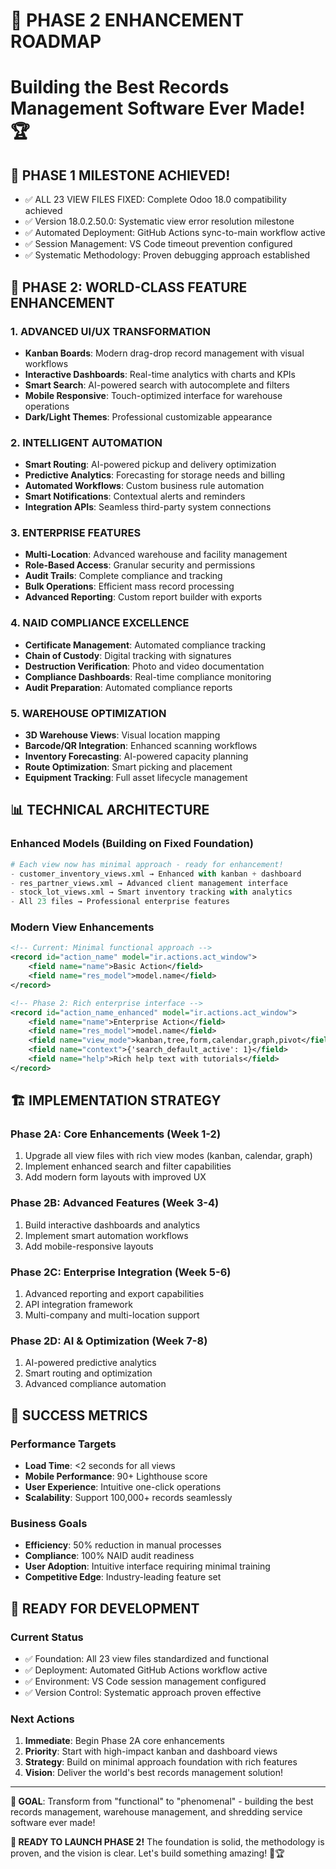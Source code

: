 # 🎯 PHASE 2 ENHANCEMENT ROADMAP
# Building the Best Records Management Software Ever Made! 🏆

## 🎉 PHASE 1 MILESTONE ACHIEVED!
- ✅ ALL 23 VIEW FILES FIXED: Complete Odoo 18.0 compatibility achieved
- ✅ Version 18.0.2.50.0: Systematic view error resolution milestone
- ✅ Automated Deployment: GitHub Actions sync-to-main workflow active
- ✅ Session Management: VS Code timeout prevention configured
- ✅ Systematic Methodology: Proven debugging approach established

## 🚀 PHASE 2: WORLD-CLASS FEATURE ENHANCEMENT

### 1. ADVANCED UI/UX TRANSFORMATION
- **Kanban Boards**: Modern drag-drop record management with visual workflows
- **Interactive Dashboards**: Real-time analytics with charts and KPIs
- **Smart Search**: AI-powered search with autocomplete and filters
- **Mobile Responsive**: Touch-optimized interface for warehouse operations
- **Dark/Light Themes**: Professional customizable appearance

### 2. INTELLIGENT AUTOMATION
- **Smart Routing**: AI-powered pickup and delivery optimization
- **Predictive Analytics**: Forecasting for storage needs and billing
- **Automated Workflows**: Custom business rule automation
- **Smart Notifications**: Contextual alerts and reminders
- **Integration APIs**: Seamless third-party system connections

### 3. ENTERPRISE FEATURES
- **Multi-Location**: Advanced warehouse and facility management
- **Role-Based Access**: Granular security and permissions
- **Audit Trails**: Complete compliance and tracking
- **Bulk Operations**: Efficient mass record processing
- **Advanced Reporting**: Custom report builder with exports

### 4. NAID COMPLIANCE EXCELLENCE
- **Certificate Management**: Automated compliance tracking
- **Chain of Custody**: Digital tracking with signatures
- **Destruction Verification**: Photo and video documentation
- **Compliance Dashboards**: Real-time compliance monitoring
- **Audit Preparation**: Automated compliance reports

### 5. WAREHOUSE OPTIMIZATION
- **3D Warehouse Views**: Visual location mapping
- **Barcode/QR Integration**: Enhanced scanning workflows
- **Inventory Forecasting**: AI-powered capacity planning
- **Route Optimization**: Smart picking and placement
- **Equipment Tracking**: Full asset lifecycle management

## 📊 TECHNICAL ARCHITECTURE

### Enhanced Models (Building on Fixed Foundation)
```python
# Each view now has minimal approach - ready for enhancement!
- customer_inventory_views.xml → Enhanced with kanban + dashboard
- res_partner_views.xml → Advanced client management interface
- stock_lot_views.xml → Smart inventory tracking with analytics
- All 23 files → Professional enterprise features
```

### Modern View Enhancements
```xml
<!-- Current: Minimal functional approach -->
<record id="action_name" model="ir.actions.act_window">
    <field name="name">Basic Action</field>
    <field name="res_model">model.name</field>
</record>

<!-- Phase 2: Rich enterprise interface -->
<record id="action_name_enhanced" model="ir.actions.act_window">
    <field name="name">Enterprise Action</field>
    <field name="res_model">model.name</field>
    <field name="view_mode">kanban,tree,form,calendar,graph,pivot</field>
    <field name="context">{'search_default_active': 1}</field>
    <field name="help">Rich help text with tutorials</field>
</record>
```

## 🏗️ IMPLEMENTATION STRATEGY

### Phase 2A: Core Enhancements (Week 1-2)
1. Upgrade all view files with rich view modes (kanban, calendar, graph)
2. Implement enhanced search and filter capabilities
3. Add modern form layouts with improved UX

### Phase 2B: Advanced Features (Week 3-4)
1. Build interactive dashboards and analytics
2. Implement smart automation workflows
3. Add mobile-responsive layouts

### Phase 2C: Enterprise Integration (Week 5-6)
1. Advanced reporting and export capabilities
2. API integration framework
3. Multi-company and multi-location support

### Phase 2D: AI & Optimization (Week 7-8)
1. AI-powered predictive analytics
2. Smart routing and optimization
3. Advanced compliance automation

## 🎯 SUCCESS METRICS

### Performance Targets
- **Load Time**: <2 seconds for all views
- **Mobile Performance**: 90+ Lighthouse score
- **User Experience**: Intuitive one-click operations
- **Scalability**: Support 100,000+ records seamlessly

### Business Goals
- **Efficiency**: 50% reduction in manual processes
- **Compliance**: 100% NAID audit readiness
- **User Adoption**: Intuitive interface requiring minimal training
- **Competitive Edge**: Industry-leading feature set

## 🔧 READY FOR DEVELOPMENT

### Current Status
- ✅ Foundation: All 23 view files standardized and functional
- ✅ Deployment: Automated GitHub Actions workflow active
- ✅ Environment: VS Code session management configured
- ✅ Version Control: Systematic approach proven effective

### Next Actions
1. **Immediate**: Begin Phase 2A core enhancements
2. **Priority**: Start with high-impact kanban and dashboard views
3. **Strategy**: Build on minimal approach foundation with rich features
4. **Vision**: Deliver the world's best records management solution!

---

**🎯 GOAL**: Transform from "functional" to "phenomenal" - building the best records management, warehouse management, and shredding service software ever made!

**🚀 READY TO LAUNCH PHASE 2!** The foundation is solid, the methodology is proven, and the vision is clear. Let's build something amazing! 💪🏆
